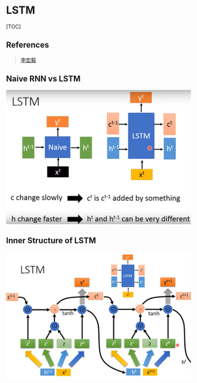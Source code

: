 LSTM
===

[TOC]

## References
> [李宏毅](https://www.youtube.com/watch?v=IzHoNwlCGnE&index=1&list=PLJV_el3uVTsPMxPbjeX7PicgWbY7F8wW9)

## Naive RNN vs LSTM

![Naive RNN vs LSTM](naiveRNN_vs_LSTM.png)

## Inner Structure of LSTM 
![](inner_structure_of_LSTM.png)
